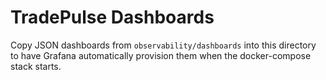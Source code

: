 # TradePulse Dashboards

Copy JSON dashboards from `observability/dashboards` into this directory to have
Grafana automatically provision them when the docker-compose stack starts.
